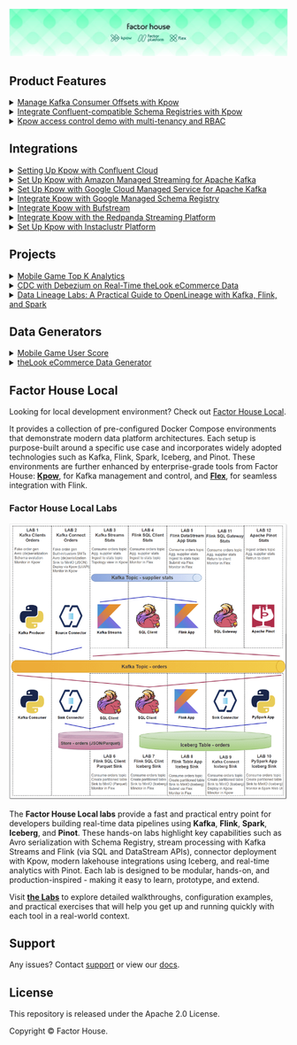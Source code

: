 ![factorhouse](./images/factorhouse.jfif)

## Product Features

<details>
  <summary><a href="./features/offset-management/">Manage Kafka Consumer Offsets with Kpow</a></summary>

- Python Kafka producer and consumer clients that are used to showcase consumer group offset management capabilities of Kpow.
- Also see the related [blog post](https://factorhouse.io/blog/how-to/manage-kafka-consumer-offsets-with-kpow/).
</details>

<details>
  <summary><a href="https://factorhouse.io/blog/how-to/integrate-confluent-compatible-registries-kpow/">Integrate Confluent-compatible Schema Registries with Kpow</a></summary>

- In modern data architectures built on Apache Kafka, a Schema Registry is an essential component for enforcing data contracts and supporting strong data governance. While the Confluent Schema Registry set the original standard, the ecosystem has expanded to include powerful Confluent-compatible alternatives such as Red Hat’s Apicurio Registry and Aiven's Karapace.
- Whether driven by a gradual migration, the need to support autonomous teams, or simply technology evaluation, many organizations find themselves running multiple schema registries in parallel. This inevitably leads to operational complexity and a fragmented view of their data governance.
- This guide demonstrates how Kpow directly solves this challenge. We will integrate these popular schema registries into a single Kafka environment and show how to manage them all seamlessly through Kpow's single, unified interface.
</details>

<details>
  <summary><a href="https://www.youtube.com/watch?v=iCTrRg2cJao">Kpow access control demo with multi-tenancy and RBAC</a></summary>

- [demo project](./features/kpow-access-control/)

</details>

## Integrations

<details>
  <summary><a href="https://factorhouse.io/blog/how-to/set-up-kpow-with-confluent-cloud/">Setting Up Kpow with Confluent Cloud</a></summary>

- A step-by-step guide to configuring Kpow with Confluent Cloud resources including Kafka clusters, Schema Registry, Kafka Connect, and kSQLDB.
</details>

<details>
  <summary><a href="https://factorhouse.io/blog/how-to/set-up-kpow-with-aws/">Set Up Kpow with Amazon Managed Streaming for Apache Kafka</a></summary>

- A comprehensive, step-by-step guide to provisioning AWS MSK infrastructure, configuring authentication with the OAUTHBEARER mechanism using AWS IAM, setting up a client EC2 instance within the same VPC, and deploying Kpow.
</details>

<details>
  <summary><a href="https://factorhouse.io/blog/how-to/set-up-kpow-with-gcp/">Set Up Kpow with Google Cloud Managed Service for Apache Kafka</a></summary>

- A practical, step-by-step guide on setting up a Google Cloud Managed Service for Apache Kafka cluster and connecting it from Kpow using the OAUTHBEARER mechanism.
</details>

<details>
  <summary><a href="https://factorhouse.io/blog/how-to/integrate-kpow-with-google-schema-registry/">Integrate Kpow with Google Managed Schema Registry</a></summary>

- Google Cloud has enhanced its platform with the launch of a managed [Schema Registry for Apache Kafka](https://cloud.google.com/managed-service-for-apache-kafka/docs/schema-registry/schema-registry-overview), a critical service for ensuring data quality and schema evolution in streaming architectures. Kpow 94.3 expands its support for Google Managed Service for Apache Kafka by integrating the managed schema registry. This allows users to manage Kafka clusters, topics, consumer groups, and schemas from a single interface.
- Building on our [earlier setup guide](https://factorhouse.io/blog/how-to/set-up-kpow-with-gcp/), this post details how to configure the new schema registry integration and demonstrates how to leverage the Kpow UI for working effectively with Avro schemas.

</details>

<details>
  <summary><a href="https://factorhouse.io/blog/how-to/integrate-kpow-with-bufstream/">Integrate Kpow with Bufstream</a></summary>

- Kpow supports a wide range of Apache Kafka and Kafka API–compatible platforms, providing robust tools to manage, monitor, and secure data streaming workloads. In this guide, we'll walkthrough how to integrate Bufstream — a cloud-native, Kafka-compatible streaming solution — with Kpow, enabling seamless use of Bufstream's advanced schema management alongside Kpow's comprehensive Kafka management capabilities for an optimized streaming experience.

</details>

<details>
  <summary><a href="https://factorhouse.io/blog/how-to/integrate-kpow-with-redpanda/">Integrate Kpow with the Redpanda Streaming Platform</a></summary>

- Redpanda offers a simple, powerful, and Kafka®-compatible streaming data platform. Kpow provides a rich, developer-focused UI to manage and monitor it. Together, they form a robust stack for building and operating real-time data pipelines.
- This guide will walk you through the process of setting up Kpow with a local Redpanda cluster using Docker. We will cover launching the environment, using Kpow to create and manage an Avro schema in Redpanda's built-in registry, producing schema-governed data to a topic, and finally, inspecting that data in a human-readable format.

</details>

<details>
  <summary><a href="https://factorhouse.io/blog/how-to/set-up-kpow-with-instaclustr/">Set Up Kpow with Instaclustr Platform</a></summary>

- Instaclustr provides a robust, managed platform for Apache Kafka, handling the complex operational overhead of running a distributed streaming ecosystem. While the platform ensures reliability and scalability, developers and operators still need a powerful tool for monitoring, managing, and interacting with their Kafka resources. This is where Kpow, the all-in-one toolkit for Kafka, shines.
- In this guide, we will walk through the complete process of setting up Kpow to connect to and manage a Kafka environment hosted on Instaclustr. We will begin by provisioning a Kafka cluster with Karapace Schema registry and Kafka Connect cluster. Then, we will configure and launch a local Kpow instance, detailing how to gather the correct connection information from the Instaclustr console. To put this integration into practice, we will use Kpow's interface to deploy a full data pipeline, demonstrating how to manage custom connectors, inspect topic data, and view schemas in real-time. By the end of this tutorial, we will have a fully operational Kpow instance providing a comprehensive view and powerful control over our managed Instaclustr environment.

</details>

## Projects

<details>
  <summary><a href="./projects/mobile-game-top-k-analytics/">Mobile Game Top K Analytics</a></summary>

<br/>

This project walks through how to build a complete real-time analytics pipeline for a mobile game using a modern data stack. It simulates live gameplay data, processes it in real time to calculate performance metrics, and displays the results on an interactive dashboard.

<br/>

![](./projects/mobile-game-top-k-analytics/images/mobile-game-top-k-analytics.gif)

</details>
<details>
  <summary><a href="./projects/thelook-ecomm-cdc/">CDC with Debezium on Real-Time theLook eCommerce Data</a></summary>

<br/>

This project unlocks the power of the popular [theLook eCommerce dataset](https://console.cloud.google.com/marketplace/product/bigquery-public-data/thelook-ecommerce) for modern event-driven applications. It uses a re-engineered [real-time data generator](./datagen/thelook-ecomm/) that transforms the original static dataset into a continuous stream of simulated user activity, writing directly to a PostgreSQL database.

<br/>

![](./datagen/thelook-ecomm/images/thelook-datagen.gif)

</details>
<details>
  <summary><a href="./projects/data-lineage-labs/">Data Lineage Labs: A Practical Guide to OpenLineage with Kafka, Flink, and Spark</a></summary>

<br/>

[A Practical Guide to Data Lineage on Kafka Connect with OpenLineage](./projects/data-lineage-labs/lab1_kafka-connect.md)

- Demonstrates how to capture real-time data lineage from Kafka Connect using the `OpenLineageLifecycleSmt`. This lab builds a complete pipeline that tracks data from a source connector to S3 and Iceberg sinks, with the full lineage graph visualized in Marquez.

![](./projects/data-lineage-labs/images/connector-lineage.gif)

[End-to-End Data Lineage from Kafka to Flink and Spark](./projects/data-lineage-labs/lab2_end-to-end.md)

- An end-to-end tutorial for establishing data lineage across Kafka, Flink, Spark, and Iceberg. This lab begins by tracking data from a single Kafka topic through parallel pipelines: a Kafka S3 sink connector for raw data archival, a Flink job for real-time analytics, another Flink job for Iceberg ingestion, and a downstream Spark batch job that reads from the Iceberg table.

![](./projects/data-lineage-labs/images/end-to-end-lineage.gif)

</details>

## Data Generators

<details>
  <summary><a href="./datagen/mobile-game/">Mobile Game User Score</a></summary>

- A Python port of Apache Beam's [Mobile Gaming Example](https://beam.apache.org/get-started/mobile-gaming-example/) data generator. This script simulates game events such as user scores, designed to support real-time analytics pipelines for leaderboards, scoring engines, and fraud detection.

</details>
<details>
  <summary><a href="./datagen/thelook-ecomm/">theLook eCommerce Data Generator</a></summary>

- Generates a continuous stream of synthetic data based on the [theLook eCommerce dataset](https://console.cloud.google.com/marketplace/product/bigquery-public-data/thelook-ecommerce), which represents a fictional online fashion retailer. The data simulates a live production database, making it ideal for demonstrating **Change Data Capture (CDC)** with Debezium and for real-time analytics using Apache Flink or Apache Spark.

</details>

## Factor House Local

Looking for local development environment? Check out [Factor House Local](https://github.com/factorhouse/factorhouse-local).

It provides a collection of pre-configured Docker Compose environments that demonstrate modern data platform architectures. Each setup is purpose-built around a specific use case and incorporates widely adopted technologies such as Kafka, Flink, Spark, Iceberg, and Pinot. These environments are further enhanced by enterprise-grade tools from Factor House: [**Kpow**](https://factorhouse.io/kpow), for Kafka management and control, and [**Flex**](https://factorhouse.io/flex/), for seamless integration with Flink.

### Factor House Local Labs

<p align="center">
  <img width="600" height="500" src="./images/fh-local-labs.png">
</p>

The **Factor House Local labs** provide a fast and practical entry point for developers building real-time data pipelines using **Kafka**, **Flink**, **Spark**, **Iceberg**, and **Pinot**. These hands-on labs highlight key capabilities such as Avro serialization with Schema Registry, stream processing with Kafka Streams and Flink (via SQL and DataStream APIs), connector deployment with Kpow, modern lakehouse integrations using Iceberg, and real-time analytics with Pinot. Each lab is designed to be modular, hands-on, and production-inspired - making it easy to learn, prototype, and extend.

Visit [**the Labs**](./fh-local-labs/) to explore detailed walkthroughs, configuration examples, and practical exercises that will help you get up and running quickly with each tool in a real-world context.

## Support

Any issues? Contact [support](https://factorhouse.io/support/) or view our [docs](https://docs.factorhouse.io/).

## License

This repository is released under the Apache 2.0 License.

Copyright © Factor House.
